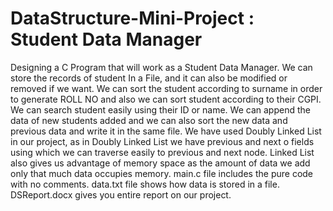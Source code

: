 # DataStructure-Mini-Project : Student Data Manager

Designing a C Program that will work as a Student Data Manager. 
We can store the records of student In a File, and it can also be modified or removed if we want. We can sort the student according to surname in order to generate ROLL NO and also we can sort student according to their CGPI. We can search student easily using their ID or name. We can append the data of new students added and we can also sort the new data and previous data and write it in the same file.
We have used Doubly Linked List in our project, as in Doubly Linked List we have previous and next o fields using which we can traverse easily to previous and next node. Linked List also gives us advantage of memory space as the amount of data we add only that much data occupies memory.
main.c file includes the pure code with no comments.
data.txt file shows how data is stored in a file.
DSReport.docx gives you entire report on our project.
